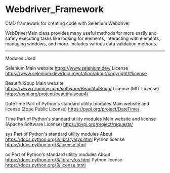 # Webdriver_Framework
 CMD framework for creating code with Selenium Webdriver

WebDriverMain class provides many useful methods for more easily and safely executing tasks like looking for elements, interacting with elements, managing windows, and more. Includes various data validation methods.

------------------

Modules Used

Selenium
Main website
https://www.selenium.dev/
License
https://www.selenium.dev/documentation/about/copyright/#license

BeautifulSoup
Main website
https://www.crummy.com/software/BeautifulSoup/
License (MIT License)
https://pypi.org/project/beautifulsoup4/

DateTime
Part of Python's standard utility modules
Main website and license (Zope Public License)
https://pypi.org/project/DateTime/

Time
Part of Python's standard utility modules
Main website and license (Apache Software License)
https://pypi.org/project/requests/

sys
Part of Python's standard utility modules
About
https://docs.python.org/3/library/sys.html
Python license
https://docs.python.org/3/license.html

os
Part of Python's standard utility modules
About
https://docs.python.org/3/library/os.html
Python license
https://docs.python.org/3/license.html
